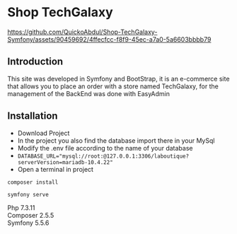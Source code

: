 # Shop TechGalaxy

  https://github.com/QuickoAbdul/Shop-TechGalaxy-Symfony/assets/90459692/4ffecfcc-f8f9-45ec-a7a0-5a6603bbbb79

## Introduction
This site was developed in Symfony and BootStrap, it is an e-commerce site that allows you to place an order with a store named TechGalaxy, for the management of the BackEnd was done with EasyAdmin

## Installation
* Download Project
* In the project you also find the database import there in your MySql
* Modify the .env file according to the name of your database
* `DATABASE_URL="mysql://root:@127.0.0.1:3306/laboutique?serverVersion=mariadb-10.4.22"`
* Open a terminal in project

`composer install`  

`symfony serve`  

Php 7.3.11  
Composer 2.5.5  
Symfony 5.5.6  



